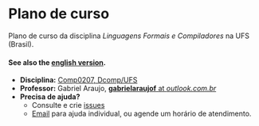# Plano de curso

Plano de curso da disciplina *Linguagens Formais e Compiladores* na UFS (Brasil).
#### See also the [english version](README.en.md).

* **Disciplina:** [Comp0207, Dcomp/UFS](https://www.sigaa.ufs.br/sigaa/public/curso/turmas.jsf?lc=pt_BR&id=320120)
* **Professor:** Gabriel Araujo, [**gabrielaraujof** at *outlook.com.br*](mailto:gabrielaraujof@outlook.com.br)
* **Precisa de ajuda?**
   * Consulte e crie [issues](https://github.com/ufs-comp0207-2014-1/syllabus/issues)
   * [Email](mailto:gabrielaraujof@outlook.com.br) para ajuda individual, ou agende um horário de atendimento.

